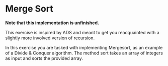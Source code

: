 # Merge Sort

**Note that this implementation is unfinished.**

This exercise is inspired by ADS and meant to get you reacquainted with a slightly more involved version of recursion.

In this exercise you are tasked with implementing Mergesort, as an example of a Divide & Conquer algorithm. The method sort takes an array of integers as input and sorts the provided array.